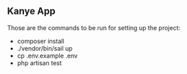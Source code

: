 ## Kanye App

Those are the commands to be run for setting up the project:

- composer install
- ./vendor/bin/sail up
- cp .env.example .env
- php artisan test
